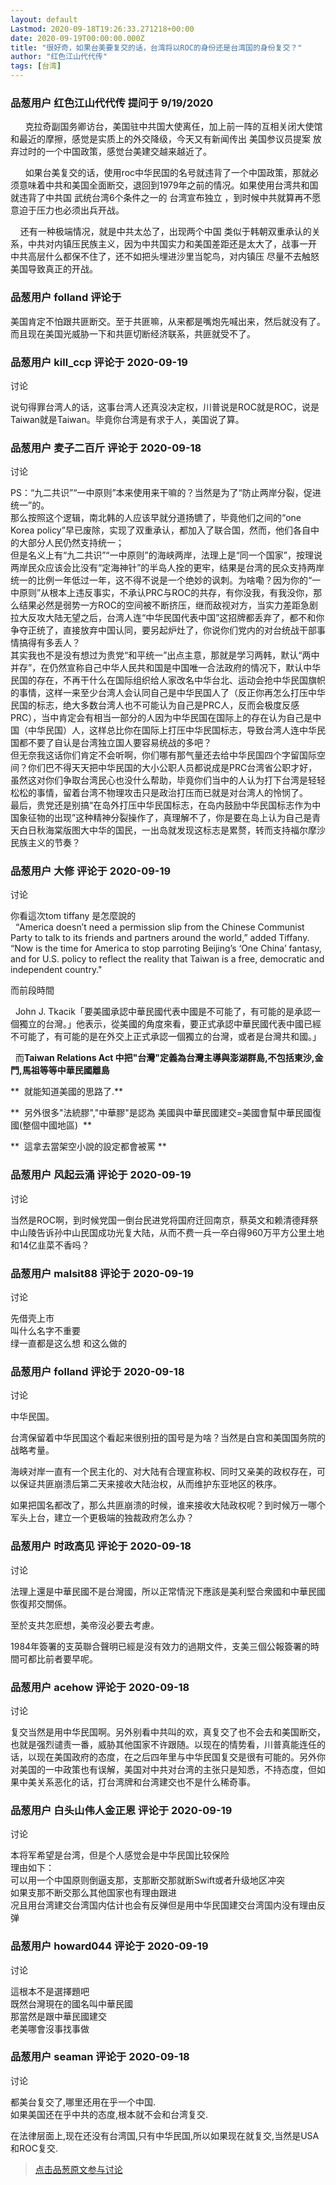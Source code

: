 ```yaml
---
layout: default
Lastmod: 2020-09-18T19:26:33.271218+00:00
date: 2020-09-19T00:00:00.000Z
title: "很好奇，如果台美要复交的话，台湾将以ROC的身份还是台湾国的身份复交？"
author: "红色江山代代传"
tags: [台湾]
---
```



### 品葱用户 **红色江山代代传** 提问于 9/19/2020
    
      克拉奇副国务卿访台，美国驻中共国大使离任，加上前一阵的互相关闭大使馆和最近的摩擦，感觉是实质上的外交降级，今天又有新闻传出 美国参议员提案 放弃过时的一个中国政策，感觉台美建交越来越近了。  
  
      如果台美复交的话，使用roc中华民国的名号就违背了一个中国政策，那就必须意味着中共和美国全面断交，退回到1979年之前的情况。如果使用台湾共和国就违背了中共国 武统台湾6个条件之一的 台湾宣布独立 ，到时候中共就算再不愿意迫于压力也必须出兵开战。  
  
    还有一种极端情况，就是中共太怂了，出现两个中国 类似于韩朝双重承认的关系，中共对内镇压民族主义，因为中共国实力和美国差距还是太大了，战事一开 中共高层什么都保不住了，还不如把头埋进沙里当鸵鸟，对内镇压 尽量不去触怒美国导致真正的开战。
    
                

### 品葱用户 **folland** 评论于 
        
美国肯定不怕跟共匪断交。至于共匪嘛，从来都是嘴炮先喊出来，然后就没有了。而且现在美国光威胁一下和共匪切断经济联系，共匪就受不了。
        
                

### 品葱用户 **kill_ccp** 评论于 2020-09-19
讨论

        
说句得罪台湾人的话，这事台湾人还真没决定权，川普说是ROC就是ROC，说是Taiwan就是Taiwan。毕竟你台湾是有求于人，美国说了算。
        
                

### 品葱用户 **麦子二百斤** 评论于 2020-09-18
讨论

        
PS：“九二共识”“一中原则”本来使用来干嘛的？当然是为了“防止两岸分裂，促进统一”的。  
那么按照这个逻辑，南北韩的人应该早就分道扬镳了，毕竟他们之间的“one Korea policy”早已废除，实现了双重承认，都加入了联合国，然而，他们各自中的大部分人民仍然支持统一；  
但是名义上有“九二共识”“一中原则”的海峡两岸，法理上是“同一个国家”，按理说两岸民众应该会比没有“定海神针”的半岛人拴的更牢，结果是台湾的民众支持两岸统一的比例一年低过一年，这不得不说是一个绝妙的讽刺。为啥嘞？因为你的“一中原则”从根本上违反事实，不承认PRC与ROC的共存，有你没我，有我没你，那么结果必然是弱势一方ROC的空间被不断挤压，继而敌视对方，当实力差距急剧拉大反攻大陆无望之后，台湾人连“中华民国代表中国”这招牌都丢弃了，都不和你争夺正统了，直接放弃中国认同，要另起炉灶了，你说你们党内的对台统战干部事情搞得有多丢人？  
其实我也不是没有想过为贵党“和平统一”出点主意，那就是学习两韩，默认“两中并存”，在仍然宣称自己中华人民共和国是中国唯一合法政府的情况下，默认中华民国的存在，不再干什么在国际组织给人家改名中华台北、运动会抢中华民国旗帜的事情，这样一来至少台湾人会认同自己是中华民国人了（反正你再怎么打压中华民国的标志，绝大多数台湾人也不可能认为自己是PRC人，反而会极度反感PRC），当中肯定会有相当一部分的人因为中华民国在国际上的存在认为自己是中国（中华民国）人，这样总比你在国际上打压中华民国标志，导致台湾人连中华民国都不要了自认是台湾独立国人要容易统战的多吧？  
但无奈我这话你们肯定不会听啊，你们哪有那气量还去给中华民国四个字留国际空间？你们巴不得天天把中华民国的大小公职人员都说成是PRC台湾省公职才好，虽然这对你们争取台湾民心也没什么帮助，毕竟你们当中的人认为打下台湾是轻轻松松的事情，留着台湾不物理攻击只是政治打压而已就是对台湾人的怜悯了。  
最后，贵党还是别搞“在岛外打压中华民国标志，在岛内鼓励中华民国标志作为中国象征物的出现”这种精神分裂操作了，真理解不了，你是要在岛上认为自己是青天白日秋海棠版图大中华的国民，一出岛就发现这标志是累赘，转而支持福尔摩沙民族主义的节奏？
        
                

### 品葱用户 **大修** 评论于 2020-09-19
讨论

        
你看這次tom tiffany 是怎麼說的  
  “America doesn’t need a permission slip from the Chinese Communist Party to talk to its friends and partners around the world,” added Tiffany. “Now is the time for America to stop parroting Beijing’s ‘One China’ fantasy, and for U.S. policy to reflect the reality that Taiwan is a free, democratic and independent country."  
  
而前段時間  
  
  John J. Tkacik「要美國承認中華民國代表中國是不可能了，有可能的是承認一個獨立的台灣。」他表示，從美國的角度來看，要正式承認中華民國代表中國已經不可能了，有可能的是在外交上正式承認一個獨立的台灣，或者是台灣共和國。」  
  
  而**Taiwan Relations Act 中把"台灣"定義為台灣主導與澎湖群島,不包括東沙,金門,馬祖等等中華民國離島**  
  
**  就能知道美國的思路了.**  
  
  
  
  
**  另外很多"法統膠","中華膠"是認為 美國與中華民國建交=美國會幫中華民國復國(整個中國地區)  **  
  
**  這拿去當架空小說的設定都會被罵 **
        
                

### 品葱用户 **风起云涌** 评论于 2020-09-19
讨论

        
当然是ROC啊，到时候党国一倒台民进党将国府迁回南京，蔡英文和赖清德拜祭中山陵告诉孙中山民国成功光复大陆，从而不费一兵一卒白得960万平方公里土地和14亿韭菜不香吗？
        
                

### 品葱用户 **malsit88** 评论于 2020-09-19
讨论

        
先借壳上市  
叫什么名字不重要  
绿一直都是这么想 和这么做的
        
                

### 品葱用户 **folland** 评论于 2020-09-18
讨论

        
中华民国。  
  
台湾保留着中华民国这个看起来很别扭的国号是为啥？当然是白宫和美国国务院的战略考量。  
  
海峡对岸一直有一个民主化的、对大陆有合理宣称权、同时又亲美的政权存在，可以保证共匪崩溃后第二天来接收大陆治权，从而维护东亚地区的秩序。  
  
如果把国名都改了，那么共匪崩溃的时候，谁来接收大陆政权呢？到时候万一哪个军头上台，建立一个更极端的独裁政府怎么办？
        
                

### 品葱用户 **时政高见** 评论于 2020-09-18
讨论

        
法理上還是中華民國不是台灣國，所以正常情況下應該是美利堅合衆國和中華民國恢復邦交關係。  
  
至於支共怎麽想，美帝沒必要去考慮。  
  
1984年簽署的支英聯合聲明已經是沒有效力的過期文件，支美三個公報簽署的時間可都比前者要早呢。
        
                

### 品葱用户 **acehow** 评论于 2020-09-18
讨论

        
复交当然是用中华民国啊。另外别看中共叫的欢，真复交了也不会去和美国断交，也就是强烈谴责一番，威胁其他国家不许跟随。以现在的情势看，川普真能连任的话，以现在美国政府的态度，在之后四年里与中华民国复交是很有可能的。另外你对美国的一中政策也有误解，美国对中共对台湾的主张只是知悉，不持态度，但如果中美关系恶化的话，打台湾牌和台湾建交也不是什么稀奇事。
        
                

### 品葱用户 **白头山伟人金正恩** 评论于 2020-09-19
讨论

        
本将军希望是台湾，但是个人感觉会是中华民国比较保险  
理由如下：  
可以用一个中国原则倒逼支那，支那断交那就断Swift或者升级地区冲突  
如果支那不断交那么其他国家也有理由跟进  
况且用台湾建交台湾国内估计也会有反弹但是用中华民国建交台湾国内没有理由反弹
        
                

### 品葱用户 **howard044** 评论于 2020-09-19
讨论

        
這根本不是選擇題吧  
既然台灣現在的國名叫中華民國  
那當然是跟中華民國建交  
老美哪會沒事找事做
        
                

### 品葱用户 **seaman** 评论于 2020-09-18
讨论

        
都美台复交了,哪里还用在乎一个中国.  
如果美国还在乎中共的态度,根本就不会和台湾复交.  
  
在法律层面上,现在还没有台湾国,只有中华民国,所以如果现在就复交,当然是USA和ROC复交.
        
                





> [点击品葱原文参与讨论](https://pincong.rocks/question/31160)

